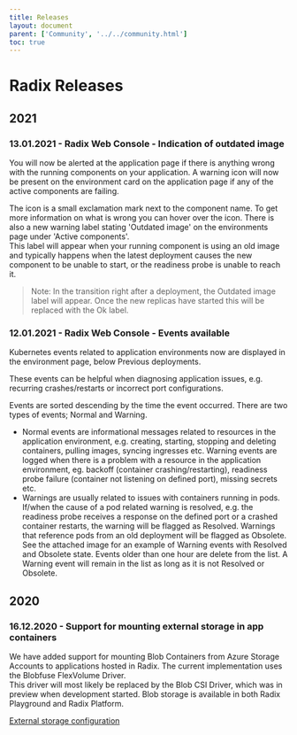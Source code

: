 ```yaml
---
title: Releases
layout: document
parent: ['Community', '../../community.html']
toc: true
---
```


# Radix Releases

## 2021

### 13.01.2021 - Radix Web Console - Indication of outdated image

You will now be alerted at the application page if there is anything wrong with the running components on your application. A warning icon will now be present on the environment card on the application page if any of the active components are failing.  

The icon is a small exclamation mark next to the component name. To get more information on what is wrong you can hover over the icon. There is also a new warning label stating 'Outdated image' on the environments page under 'Active components'.  
This label will appear when your running component is using an old image and typically happens when the latest deployment causes the new component to be unable to start, or the readiness probe is unable to reach it.  

> Note: In the transition right after a deployment, the Outdated image  label will appear. Once the new replicas have started this will be replaced with the Ok  label.  

### 12.01.2021 - Radix Web Console - Events available

Kubernetes events related to application environments now are displayed in the environment page, below Previous deployments.  

These events can be helpful when diagnosing application issues, e.g. recurring crashes/restarts or incorrect port configurations.  

Events are sorted descending by the time the event occurred. There are two types of events; Normal and Warning.  
- Normal events are informational messages related to resources in the application environment, e.g. creating, starting, stopping and deleting containers, pulling images, syncing ingresses etc.
Warning events are logged when there is a problem with a resource in the application environment,
eg. backoff (container crashing/restarting), readiness probe failure (container not listening on defined port), missing secrets etc.  
- Warnings are usually related to issues with containers running in pods.
If/when the cause of a pod related warning is resolved, e.g. the readiness probe receives a response on the defined port or a crashed container restarts, the warning will be flagged as Resolved. Warnings that reference pods from an old deployment will be flagged as Obsolete.
See the attached image for an example of Warning events with Resolved and Obsolete state.
Events older than one hour are delete from the list. A Warning event will remain in the list as long as it is not Resolved or Obsolete.




## 2020

### 16.12.2020 - Support for mounting external storage in app containers

We have added support for mounting Blob Containers from Azure Storage Accounts to applications hosted in Radix.
The current implementation uses the Blobfuse FlexVolume Driver.  
This driver will most likely be replaced by the Blob CSI Driver, which was in preview when development started.
Blob storage is available in both Radix Playground and Radix Platform.  

[External storage configuration](../../guides/volume-mounts/)

